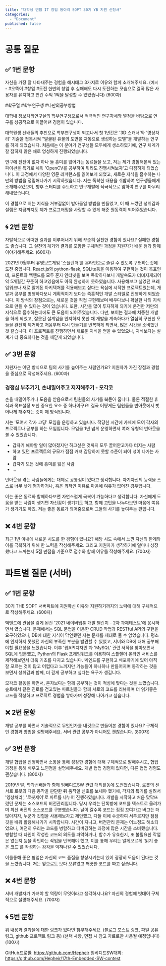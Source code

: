 ```yaml
---
title: "대학생 연합 IT 창업 동아리 SOPT 30기 YB 지원 신청서"
categories:
  - "Document"
published: false
---
```


# 공통 질문

## ✅ 1번 문항

자신을 가장 잘 나타내주는 경험을 해시태그 3가지로 이유와 함께 소개해주세요.
(예시 - #오뚝이 #창업 #도전
한번의 창업 후 실패해도 다시 도전하는 모습으로 결국 많은 사용자를 유치하고 연간 수익 1억을 달성할 수 있었습니다) (600자)


#학구열 #학부연구생 #나만의공부방법

대학내 정보처리연구실의 학부연구생으로서 적극적인 연구자세와 열정을 바탕으로 연구를 성공적으로 이끌어낸 경험이 있습니다.

대학원생 선배들의 추천으로 학부연구생이 되고나서 첫 1년간은 '3D 스캐너'와 '영상처리' 기술을 접목시켜 "발굴된 유물의 도면을 자동으로 생성하는 모델"을 개발하는 연구를 하게 되었습니다. 처음에는 이 분야가 연구생들 모두에게 생소하였기에, 연구 체계가 잘 잡히지 않은 채로 엉성하게 진행되었습니다.

연구에 진전이 없자 하나 둘 흥미를 잃어가는 동료들을 보고, 저는 제가 경험해본적 있는 파이썬을 특기로 세워 'OpenCV를 공부하여 뭐라도 진행시켜보자'고 다짐하게 되었습니다. 이 과정에서 다양한 영문 레퍼런스를 읽어보게 되었고, 새로운 지식을 흡수하는 나만의 방법을 정립해나가기 시작하였습니다. 저는 독학한 내용을 취합하여 연구생들에게 소개해주었으며, 향후 스터디를 주도하고 연구개발에 적극적으로 임하여 연구를 마무리해내었습니다.

이 경험으로 저는 지식을 거부감없이 받아들일 방법을 만들었고, 이 때 느꼈던 성취감과 설렘은 지금까지도 제가 프로그래밍을 사랑할 수 있게 해준 원동력이 되어주었습니다.


## 🌀 2번 문항

자발적으로 어떠한 결과를 이루어내기 위해 꾸준히 실천한 경험이 있나요? 실패한 경험도 좋습니다. 그 실천의 계기와 결과를 포함한 구체적인 과정을 지원자가 배운 점과 함께 이야기해주세요. (600자)


2021년 9월부터 유명보드게임 '스플렌더'를 온라인으로 즐길 수 있도록 구현하는것에 도전 중입니다. React.js와 python-flask, SQLite등을 이용하여 구현하는 것이 목표인데, 프론트와 백엔드를 모두 혼자 인터넷을 보며 독학하다보니 개발속도가 더뎌지게되어 약 5개월간 꾸준히 하고있음에도 아직 완성하지 못하였습니다. 사용해보고 싶었던 프레임워크나 새로 알게된 아키텍쳐를 적용해보고 싶다는 욕심에 시작한 프로젝트였는데, 개발과 공부를 병행하다보니 계획적이기 보다는 즉흥적인 개발 스타일로 진행하게 되었습니다. 이 방식의 장점으로는, 새로운 것을 직접 구현해보며 배우다보니 확실한 나의 지식으로 만들 수 있다는 것이 있습니다. 또한, 시간을 많이 투자하게 되기에 온전한 저만의 지식으로 흡수하는데에도 큰 도움이 되어주었습니다. 다만, 보이는 결과에 치중한 개발을 하게 되었고, 잘못된 설계임을 인지하지 못한 채 개발을 계속하다가 열심히 구현한 모듈을 완전히 제거하고 처음부터 다시 만들기를 반복하게 되면서, 많은 시간을 소비했던 것 같습니다.
이 프로젝트를 진행하면서 새로운 지식을 얻을 수 있었으나, 지식보다는 설계가 더 중요하다는 것을 깨닫게 되었습니다.


## ✅ 3번 문항

지원자는 어떤 방식으로 팀의 사기를 높여주는 사람인가요? 지원자가 가진 장점과 경험을 중심으로 작성해주세요. (600자)

### 경쟁심 부추기기, 손내밀어주고 지지해주기 - 모각코

손을 내밀어주거나 도움을 받음으로서 팀원들의 사기를 북돋아 줍니다. 물론 적절한 휴식과 목표설정 또한 중요한 요소 중 하나이구요!
결국 어떻게든 팀원들을 번아웃에서 벗어나게 해주자는 것이 제 방식입니다.

저는 '모여서 각자 코딩' 모임을 운영하고 있습니다. 적당한 시간에 카페에 모여 각자의 프로젝트나 공부를 하는 모임입니다.
모임을 1년 넘게 운영하면서 여러 유형의 번아웃을 볼 수 있었습니다.

* 갑자기 해야할 일이 많아졌지만 하고싶은 것까지 모두 끌어안고가다 터지는 사람
* 하고 있던 프로젝트의 규모가 점점 커져 감당하지 못할 수준이 되어 넋이 나가는 사람
* 갑자기 모든 것에 흥미를 잃은 사람
* ...

번아웃을 겪는 사람들에게는 대체로 공통점이 있다고 생각합니다.
자기자신의 능력을 스스로 너무 낮게 평가하거나, 혹은 외적인 이유로 마음에 여유가 없어진 경우입니다.

이는 좋은 동료와 함께하다보면 자연스럽게 극복이 가능하다고 생각합니다. 자신에게 도움을 받는 사람이 생기면 자신감이 생기기도 하고, 함께 고민을 나누다보면 마음에 여유가 생기기도 하죠. 저는 좋은 동료가 되어줌으로써 그들의 사기를 높여주는 편입니다.


## ❌ 4번 문항

최근 1년 이내에 새로운 시도를 한 경험이 있나요?
해당 시도 속에서 느낀 자신의 한계와 이를 극복하기 위해 한 노력을 작성해주세요. 그리고 지원자가 생각하기에 얼마나 성장했다고 느끼는지 5점 만점을 기준으로 점수와 함께 이유를 작성해주세요. (700자)

# 파트별 질문 (서버)

## ✅ 1번 문항

30기 THE SOPT 서버파트에 지원하신 이유와 지원하기까지의 노력에 대해 구체적으로 작성해주세요. (600자)


벡엔드에 관심을 갖게 된건 '2021 네이버웹툰 개발 챌린지 - 2차 과제테스트'에 응시하면서 였습니다. 문제에서는 SQL 문법을 이용한 CRUD 작업과 RESTful API의 구현을 요구하였으나, DB에 대한 지식이 막연했던 저는 문제를 제대로 풀 수 없었습니다. 평소에 인지하지 못했던 자신의 부족한 부분을 발견할 수 있었고, 서버와 DB에 대해 공부해야할 필요성을 느꼈습니다. 이후 '웹API디자인'과 'MySQL' 관련 서적을 찾아보면서 SQL에 입문했고, Python의 Flask 프레임워크를 이용하여 스플렌더 온라인 서비스를 제작해보면서 더욱 기초를 다지고 있습니다. 벡엔드를 구현하고 배포하기에 있어 아직 잘 모르는 것이 많고 어렵다고 느끼지만 기능들이 하나하나 만들어지며 동작하는 것을 보면서 성취감과 함께, 더 깊게 공부하고 싶다는 욕구가 생깁니다.

모각코 활동을 하면서, 혼자보다는 함께 공부하는 것이 적성에 맞다는 것을 느꼈습니다. 솦트에서 같은 진로를 걷고있는 파트원들과 함께 서로의 코드를 리뷰하며 더 읽기좋은 코드를 작성하고 프로젝트 경험을 쌓아가며 성장해 나아가고 싶습니다.


## ❌ 2번 문항

개발 공부를 하면서 기술적으로 무엇인가를 내것으로 만들어본 경험이 있나요? 구체적인 경험과 방법을 설명해주세요. 서버 관련 공부가 아니어도 괜찮습니다.  (800자)

## ✅ 3번 문항

개발 협업을 진행하면서 소통을 통해 성장한 경험에 대해 구체적으로 말해주시고, 협업 과정을 통해 배우고 느낀점을 설명해주세요. 개발 협업 경험이 없다면, 다른 협업 경험도 괜찮습니다. (800자)


2019년 말, 학과선배들과 함께 임베디드SW 관련 대외활동에 도전했습니다. 로봇의 센서로 로봇의 다음 동작을 판단한 뒤 움직일 신호를 보내야 했기에, 각자의 특기를 살려서 '영상처리', '로봇제어'로 파트를 나누어 진행하였습니다. 개발을 시작하고 처음 맞닥뜨렸던 문제는 소스코드의 버전관리입니다. 당시 우리는 단톡방에 코드를 텍스트로 올려가며 최신 버전의 소스코드를 구분했습니다. 날이 갈수록 코드는 점점 꼬여가고 버그는 더 많아지자, 누군가 깃헙을 사용해보자고 제안했고, 다들 이에 수긍하여 서투르지만 점점 깃을 배워 활용해나가기 시작합니다. 시간이 지나고, 버전관리 문제는 어느정도 해소되었으나, 여전히 우리는 코드를 병합하고 디버깅하는 과정에 많은 시간을 소비했습니다. 병합할 때 타인이 작성한 코드의 의도를 파악하거나, 함수가 유효한지, 또 불필요한 작업은 없는지 등을 확인하는 작업을 반복해야 했고, 이를 통해 우리는 알게모르게 '읽기 좋은 코드'를 작성하는 감각을 익혀나갈 수 있었습니다.

이를통해 좋은 협업은 자신의 코드 품질을 향상시키는데 있어 굉장히 도움이 된다는 것을 느꼈습니다. 저는 앞으로도 보다 오류없고 깨끗한 코드를 짜고 싶습니다.


## ❌ 4번 문항

서버 개발자가 가져야 할 역량이 무엇이라고 생각하시나요? 자신의 경험에 빗대어 구체적으로 설명해주세요. (700자)

## 🌀 5번 문항

위 내용과 결과물에 대한 링크가 있다면 첨부해주세요. (블로그 포스트 링크, 파일 공유 링크, github 프로젝트 링크 등) (선택 사항, 면접 시 참고 자료로만 사용될 예정입니다) (100자)

GitHub프로필: https://github.com/Hepheir
임베디드SW대회: https://github.com/Hepheir/17th-Embedded-SW-contest

